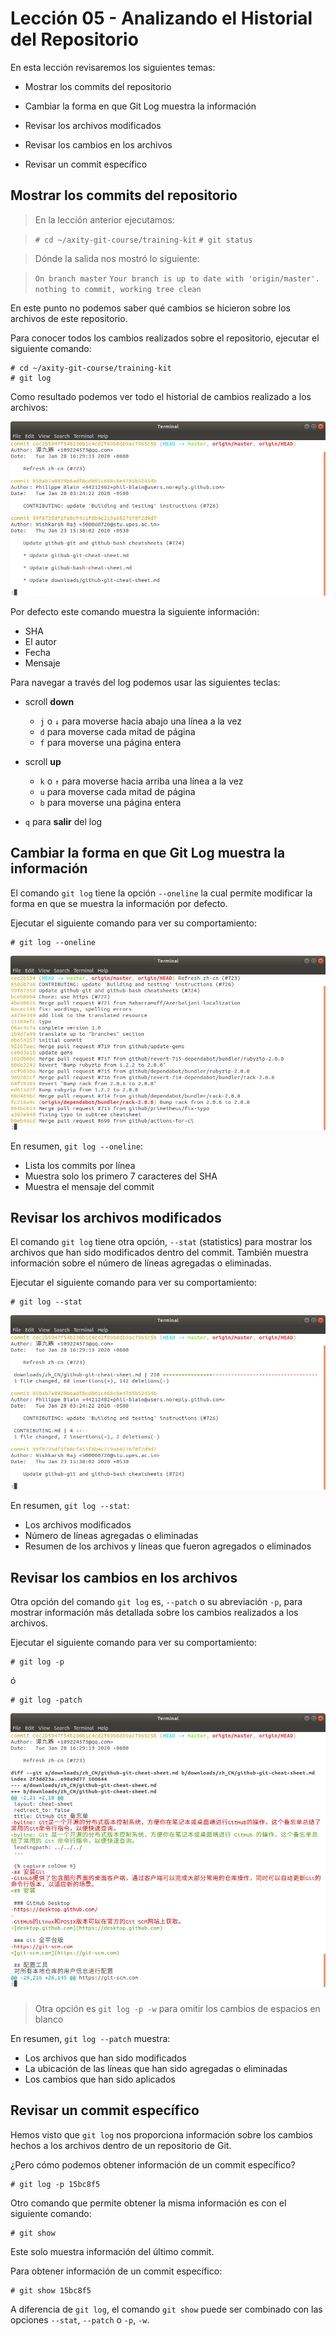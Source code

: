 # Lección 05 - Analizando el Historial del Repositorio

En esta lección revisaremos los siguientes temas:

 - Mostrar los commits del repositorio

 - Cambiar la forma en que Git Log muestra la información

 - Revisar los archivos modificados

 - Revisar los cambios en los archivos

 - Revisar un commit específico

## Mostrar los commits del repositorio

> En la lección anterior ejecutamos:

>    ```# cd ~/axity-git-course/training-kit```
>    ```# git status```

> Dónde la salida nos mostró lo siguiente:

>    ```On branch master```
>    ```Your branch is up to date with 'origin/master'.```
>    ```nothing to commit, working tree clean```

En este punto no podemos saber qué cambios se hicieron sobre los archivos de este repositorio.

Para conocer todos los cambios realizados sobre el repositorio, ejecutar el siguiente comando:

    # cd ~/axity-git-course/training-kit
    # git log

Como resultado podemos ver todo el historial de cambios realizado a los archivos:

![img_git_log](images/img_git_log.png)

Por defecto este comando muestra la siguiente información:

-   SHA
-   El autor
-   Fecha
-   Mensaje

Para navegar a través del log podemos usar las siguientes teclas:

-   scroll **down**
    -   `j` o `↓` para moverse hacia abajo una línea a la vez
    -   `d` para moverse cada mitad de página
    -   `f` para moverse una página entera
-   scroll **up**
    -   `k` o `↑` para moverse hacia arriba una línea a la vez
    -   `u` para moverse cada mitad de página
    -   `b` para moverse una página entera

 - `q` para **salir** del log

## Cambiar la forma en que Git Log muestra la información

El comando `git log` tiene la opción `--oneline` la cual permite modificar la forma en que se muestra la información por defecto.

Ejecutar el siguiente comando para ver su comportamiento:

    # git log --oneline

![img_git_log_oneline](images/img_git_log_oneline.png)

En resumen, `git log --oneline`:

 - Lista los commits por línea
 - Muestra solo los primero 7 caracteres del SHA
 - Muestra el mensaje del commit

## Revisar los archivos modificados

El comando `git log` tiene otra opción, `--stat` (statistics) para mostrar los archivos que han sido modificados dentro del commit. También muestra información sobre el número de líneas agregadas o eliminadas.

Ejecutar el siguiente comando para ver su comportamiento:

    # git log --stat

![img_git_log_stat](images/img_git_log_stat.png)

En resumen, `git log --stat`:

 - Los archivos modificados
 - Número de líneas agregadas o eliminadas
 - Resumen de los archivos y líneas que fueron agregados o eliminados

## Revisar los cambios en los archivos

Otra opción del comando `git log` es, `--patch` o su abreviación `-p`, para mostrar información más detallada sobre los cambios realizados a los archivos.

Ejecutar el siguiente comando para ver su comportamiento:

    # git log -p
    
   ó
    
    # git log -patch

![img_git_log_patch](images/img_git_log_patch.png)
###
> Otra opción es `git log -p -w` para omitir los cambios de espacios en blanco

En resumen, `git log --patch` muestra:

 - Los archivos que han sido modificados
 - La ubicación de las líneas que han sido agregadas o eliminadas
 - Los cambios que han sido aplicados

## Revisar un commit específico

Hemos visto que `git log` nos proporciona información sobre los cambios hechos a los archivos dentro de un repositorio de Git.

¿Pero cómo podemos obtener información de un commit específico?

    # git log -p 15bc8f5

Otro comando que permite obtener la misma información es con el siguiente comando:

    # git show

Este solo muestra información del último commit.

Para obtener información de un commit específico:

    # git show 15bc8f5

A diferencia de `git log`, el comando `git show` puede ser combinado con las opciones `--stat`, `--patch` o `-p`, `-w`.

<!--stackedit_data:
eyJoaXN0b3J5IjpbMzU1NjA0NzI2LC0yNjM0NTM4NjIsODI3MD
A4NzA0LC0yMTM3OTI0NjQ3LC0xODI1MDU0MzQ2LDIwODE4MTgy
OTgsMzgwODI3ODc4LC0xMzU4MDEwOTg4LC0zOTQ2MDQyNjUsMT
EwNTQ3MTIyLDExNTY5MzM3OTMsMzA3OTQ5NTA1LDI0MTIxMjM4
MiwtOTMzOTQ0MzE4LDE5MDM0MDU1OTgsLTExNjU0OTI5NTAsMj
Q5MDkzNzUwLC0xMjg0MDQ5ODEwLDEwMDcxOTA3NTksLTEyNjIy
ODU5M119
-->